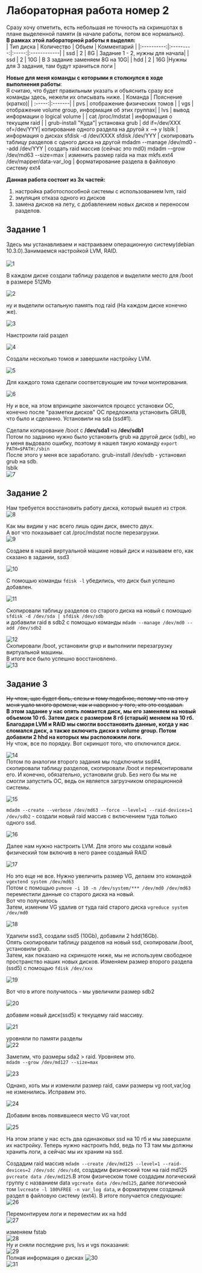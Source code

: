 # Лабораторная работа номер 2 <br>
Сразу хочу отметить, есть небольшая не точность на скриншотах в плане выделенной памяти (в начале работы, потом все нормально). <br>
**В рамках этой лабораторной работы я выделял:** <br>
| Тип диска  | Количество | Объем | Комментарий |
|:----------:|:---------:|:-----:|:------------|
| ssd | 2 | 8G | Задание 1 - 2, нужны для начала|
| ssd | 2 | 10G | В 3 задание заменяем 8G на 10G|
| hdd | 2 | 16G |Нужны для 3 задания, там будут храниться логи </head>|

**Новые для меня команды с которыми я столкнулся в ходе выполнения работы**: <br>
Я считаю, что будет правильным указать и объяснить сразу все команды здесь, нежели их описывать ниже.
| Команда | Пояснение (кратко)|
| :-----:|:-------|
| pvs | отображение физических томов |
| vgs | отображение volume group, информация об этих группах|
| lvs | вывод информации о logical volume |
| cat /proc/mdstat |  информация о текущем raid |
| grub-install "Куда"| установка grub |
dd if=/dev/XXX of=/dev/YYY| копирование одного раздела на другой x --> y 
lsblk | информация о дисках
sfdisk -d /dev/XXXX  sfdisk /dev/YYY | скопировать таблицу разделов с одного диска на другой
mdadm --manage /dev/md0 --add /dev/YYY | создать raid массив (сейчас это md0)
mdadm --grow /dev/md63 --size=max | изменить размер raida на max
mkfs.ext4 /dev/mapper/data-var_log | форматирование раздела в файловую систему ext4


**Данная работа состоит из 3х частей:** <br>
1. настройка работоспособной системы с использованием lvm, raid <br>
2. эмуляция отказа одного из дисков <br>
3. замена дисков на лету, с добавлением новых дисков и переносом разделов.<br>
## Задание 1
Здесь мы устанавливаем и настраиваем операционную систему(debian 10.3.0).Занимаемся настройкой LVM, RAID. <br><br>
![1](https://raw.githubusercontent.com/Antieasy/labs/master/lab2/img/1.PNG "Начало разметки дисков") <br>

В каждом диске создали таблицу разделов и выделили место для /boot в размере 512Mb<br>

![2](https://raw.githubusercontent.com/Antieasy/labs/master/lab2/img/2.PNG "Выделили место под /boot") <br>

ну и выделили остальную память под raid (На каждом диске конечно же). <br>

![3](https://raw.githubusercontent.com/Antieasy/labs/master/lab2/img/3.PNG "создали raid раздел") <br>

Наистроили raid раздел <br>

![4](https://raw.githubusercontent.com/Antieasy/labs/master/lab2/img/4.PNG "setting of raid") <br>

Создали несколько томов и завершили настройку LVM.<bt>

![5](https://raw.githubusercontent.com/Antieasy/labs/master/lab2/img/5.PNG "LVM") <br>

Для каждого тома сделали соответсвующие им точки монтирования. <br>

![6](https://raw.githubusercontent.com/Antieasy/labs/master/lab2/img/7.PNG "mountoint") <br>

Ну и все, на этом впринципе закончился процесс установки ОС, конечно после "разметки дисков" ОС предложила установить GRUB, что было и сделанно. Установили на sda (ssd#1). <br>

Сделали копирование /boot с **/dev/sda1** на **/dev/sdb1** <br>
Потом по заданию нужно было установить grub на другой диск (sdb), но у меня выдовало ошибку, поэтому я нашел такую команду ``export PATH=$PATH:/sbin``<br>
После этого у меня все заработало. grub-install /dev/sdb - установил grub на sdb.<br>
lsblk <br>
![7](https://raw.githubusercontent.com/Antieasy/labs/master/lab2/img/8.PNG "info") <br>
## Задание 2 <br>
Нам требуется восстановить работу диска, который вышел из строя.  <br>
![8](https://raw.githubusercontent.com/Antieasy/labs/master/lab2/img/10.PNG "lsbk") <br>

Как мы видим у нас всего лишь один диск, вместо двух. <br>
А вот что показывает cat /proc/mdstat после перезагрузки. <br>
![9](https://raw.githubusercontent.com/Antieasy/labs/master/lab2/img/12.PNG "raid info")<br>

Создаем в нашей виртуальной машине новый диск и называем его, как сказано в задании, ssd3 <br>

![10](https://raw.githubusercontent.com/Antieasy/labs/master/lab2/img/13.PNG "VM") <br>

С помощью команды ``fdisk -l`` убедились, что диск был успешно добавлен. <br>

![11](https://raw.githubusercontent.com/Antieasy/labs/master/lab2/img/14.PNG "fdisk") <br>

Cкопировали таблицу разделов со старого диска на новый с помощью ``sfdisk -d /dev/sda | sfdisk /dev/sdb`` <br>
и добавили raid в sdb2 c помощью команды ``mdadm --manage /dev/md0 --add /dev/sdb2`` <br>

![12](https://raw.githubusercontent.com/Antieasy/labs/master/lab2/img/15.PNG "copy table") <br>
Скопировали /boot, установили grup и выполнили перезагрузку виртуальной машины. <br>
В итоге все было успешно восстановлено. <br>
![13](https://raw.githubusercontent.com/Antieasy/labs/master/lab2/img/17.PNG "finish task 2") <br>

## Задание 3
~~Ну чтож, щас будет боль, слезы и тому подобное, потому что на это у меня ушло много времени, как и наверное у того, кто это создавал.~~ <br>
**В этом задание у нас опять ломается диск, мы его заменяем на новый объемом 10 гб. Затем диск с размером 8 гб (старый) меняем на 10 гб. Благодаря LVM и RAID мы смогли восстановить данные, когда у нас сломался диск, а также включить диски в volume group. Потом добавили 2 hhd на которых мы расположили логи.** <br> 
Ну чтож, все по порядку. Вот скриншот того, что отключился диск. <br>

![14](https://raw.githubusercontent.com/Antieasy/labs/master/lab2/img/18_3%20%D1%87%D0%B0%D1%81%D1%82%D1%8C%20%D0%9D%D0%B0%D1%87%D0%B0%D0%BB%D0%BE.PNG "begin") <br>
Потом по аналогии второго задания мы подключили ssd#4, скопировали таблицу разделов, скопировали /boot и перемонтировали его. И конечно, обязательно, установили grub. Без него бы мы не смогли запустить ОС, ведь он является загрузчиком операционной системы. <br>

![15](https://raw.githubusercontent.com/Antieasy/labs/master/lab2/img/20_c%D0%BC%D0%BE%D0%BD%D1%82%D0%B8%D1%80%D0%BE%D0%B2%D0%B0%D0%BB%D0%B8%20boot%20%D0%BD%D0%B0%20%D0%BD%D0%BE%D0%B2%D1%8B%D0%B9%20%D0%B4%D0%B8%D1%81%D0%BA.PNG "пасхалочка =)") <br>

``mdadm --create --verbose /dev/md63 --force --level=1 --raid-devices=1 /dev/sdb2`` - создали новый raid массив с включением туда только одного ssd. <br>

![16](https://raw.githubusercontent.com/Antieasy/labs/master/lab2/img/21_md63.PNG "set a raid") <br>

Далее нам нужно настроить LVM. Для этого мы создали новый физический том включив в него ранее созданый RAID <br>

![17](https://raw.githubusercontent.com/Antieasy/labs/master/lab2/img/22_pvcreate%20md63.PNG "setting LVM") <br>

Но это еще не все. Нужно увеличить размер VG, делаем это командой ``vgextend system /dev/md63`` <br>
Потом с помощью ``pvmove -i 10 -n /dev/system/*** /dev/md0 /dev/md63`` переместили данные со старого диска на новый. <br>
Вот что получилось <br>
Затем, изменим VG удалив от туда raid старого диска ``vgreduce system /dev/md0`` <br>

![18](https://raw.githubusercontent.com/Antieasy/labs/master/lab2/img/24_%20removed%20system.PNG "lsblk") <br>

Удалили ssd3, создали ssd5 (10Gb), добавили 2 hdd(16Gb). <br>
Опять скопировали таблицу разделов на новый ssd, скопировали /boot, установили grub. <br>
Затем, как показано на скриншоте ниже, мы не используем свободное пространство наших новых дисков. Изменяем размер второго раздела (ssd5) c помощью ``fdisk /dev/xxx``<br>

![19](https://raw.githubusercontent.com/Antieasy/labs/master/lab2/img/25_%20fdisk.PNG "lsblk and fsdick") <br>

Вот что в итоге получилось - мы увеличили размер sdb2 <br>

![20](https://raw.githubusercontent.com/Antieasy/labs/master/lab2/img/26_%D1%83%D0%B2%D0%B5%D0%BB%D0%B8%D1%87%D0%B8%D0%BB%D0%B8%20%D1%80%D0%B0%D0%B7%D0%BC%D0%B5%D1%80%20%D1%80%D0%B0%D0%B7%D0%B4%D0%B5%D0%BB%D0%B0.PNG "up gb") <br>

добавим новый диск(ssd5) к текущему raid массиву. <br>

![21](https://raw.githubusercontent.com/Antieasy/labs/master/lab2/img/27_2%20%D1%80%D0%B0%D0%B7%D0%BC%D0%B5%D1%87%D0%B5%D0%BD%D0%BD%D1%8B%D1%85%20%D0%BC%D0%B0%D1%81%D1%81%D0%B8%D0%B2%D0%B0%20%D0%BD%D0%BE%20%D0%BE%D0%B1%D0%B0%20%D1%81%20%D1%80%D0%B0%D0%B7%D0%BD%D0%BE%D0%B9%20%D0%BF%D0%B0%D0%BC%D1%8F%D1%82%D1%8C%D1%8E.PNG "=)") <br>

уровняли по памяти разделы <br>
![22](https://raw.githubusercontent.com/Antieasy/labs/master/lab2/img/28_%20%D0%A3%D1%80%D0%B0%D0%B2%D0%BD%D1%8F%D0%BB%D0%B8%20%D0%BF%D0%BE%20%D0%BF%D0%B0%D0%BC%D1%8F%D1%82%D0%B8%20%D1%80%D0%B0%D0%B7%D0%B4%D0%B5%D0%BB%D1%8B.PNG "=)") <br>

Заметим, что размеры sda2 > raid. Уровняем это. <br>
``mdadm --grow /dev/md127 --size=max`` <br>

![23](https://raw.githubusercontent.com/Antieasy/labs/master/lab2/img/29_%20%D0%A3%D0%B2%D0%B5%D0%BB%D0%B8%D1%87%D0%B8%20%D1%80%D0%B0%D0%B7%D0%BC%D0%B5%D1%80%20Raid%20na%20max.PNG "=)") <br>

Однако, хоть мы и изменили размер raid, сами размеры vg root,var,log не изменились. Исправим это. <br>

![24](https://raw.githubusercontent.com/Antieasy/labs/master/lab2/img/30_%D1%80%D0%B0%D1%81%D1%88%D1%80%D0%B8%D0%BB%D0%B8%20%D1%80%D0%B0%D0%B7%D0%BC%D0%B5%D1%80%20%D0%BD%D0%B0%D1%88%D0%B5%D0%B3%D0%BE%20PV.PNG "=)") <br>

Добавим вновь появившееся место VG var,root <br>

![25](https://raw.githubusercontent.com/Antieasy/labs/master/lab2/img/31_18%20%D0%B7%D0%B0%D0%B4%D0%B0%D0%BD%D0%B8%D0%B5.PNG "=)") <br>

На этом этапе у нас есть два одинаковых ssd на 10 гб и мы завершили их настройку. Теперь нужно настроить hdd, ведь по ТЗ там мы должны хранить логи, а сейчас мы их храним на ssd.<br>

Создадим raid массив ``mdadm --create /dev/md125 --level=1 --raid-devices=2 /dev/sdc /dev/sdd``, создадим физический том на raid md125 ``pvcreate data /dev/md125``.В этом физическом томе создадим логический группу с названием data ``vgcreate data /dev/md125``, далее логический том ``lvcreate -l 100%FREE -n var_log data``, и форматируем созданый раздел в файловую систему (ext4). В итоге получается следующие: <br>
![26](https://raw.githubusercontent.com/Antieasy/labs/master/lab2/img/32_%D0%BA%D0%BE%D0%BD%D0%B5%D1%86%2019%D0%B3%D0%BE%20%D0%B7%D0%B0%D0%B4%D0%B0%D0%BD%D0%B8%D1%8F.PNG "+") <br>

Перемонтируем логи и переместим их на hdd <br>
![27](https://raw.githubusercontent.com/Antieasy/labs/master/lab2/img/33_%20%D0%BF%D0%B5%D1%80%D0%B5%D0%BC%D0%B5%D1%81%D1%82%D0%B8%D0%BB%D0%B8%20%D0%BD%D0%B0%D1%88%D0%B8%20%D0%BB%D0%BE%D0%B3%D0%B8%20%D0%BD%D0%B0%20hdd.PNG "=)") <br>

изменяем fstab <br>
![28](https://raw.githubusercontent.com/Antieasy/labs/master/lab2/img/34_%20%D0%B8%D0%B7%D0%BC%D0%B5%D0%BD%D0%B8%D0%BB%D0%B8%20%D1%82%D0%BE%D1%87%D0%BA%D1%83%20%D0%BC%D0%BE%D0%BD%D1%82%D0%B8%D1%80%D0%BE%D0%B2%D0%B0%D0%BD%D0%B8%D1%8F%20%D0%BB%D0%BE%D0%B3%D0%BE%D0%B2.PNG "0") <br>
Ну и сняли последние pvs, lvs и vgs показания: <br>
![29](https://raw.githubusercontent.com/Antieasy/labs/master/lab2/img/35_%D0%BF%D0%BE%D1%81%D0%BB%D0%B5%D0%B4%D0%BD%D0%B8%D0%B5%20%D0%B4%D0%B0%D0%BD%D0%BD%D1%8B%D0%B5.PNG "9") <br>
Полная информация о дисках
![30](https://github.com/Antieasy/labs/blob/master/lab2/img/36_lsblk.PNG) <br>
![31](https://raw.githubusercontent.com/Antieasy/labs/master/lab2/img/37_%20%D0%BA%D0%BE%D0%BD%D0%B5%D1%86.PNG)<br>
